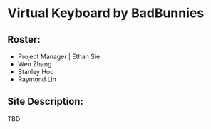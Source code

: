 # Virtual Keyboard by BadBunnies

## Roster:
- Project Manager | Ethan Sie
- Wen Zhang
- Stanley Hoo
- Raymond Lin

## Site Description:
TBD
